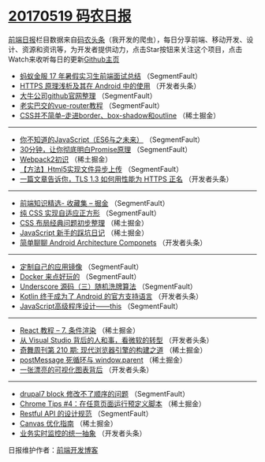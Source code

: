 # [20170519 码农日报](http://hao.caibaojian.com/date/2017/05/19)

[前端日报](http://caibaojian.com/c/news)栏目数据来自[码农头条](http://hao.caibaojian.com/)（我开发的爬虫），每日分享前端、移动开发、设计、资源和资讯等，为开发者提供动力，点击Star按钮来关注这个项目，点击Watch来收听每日的更新[Github主页](https://github.com/kujian/frontendDaily)
* [蚂蚁金服 17 年暑假实习生前端面试总结](http://hao.caibaojian.com/38556.html) （SegmentFault）
* [HTTPS 原理浅析及其在 Android 中的使用](http://hao.caibaojian.com/38570.html) （开发者头条）
* [大牛公司github官网整理](http://hao.caibaojian.com/38541.html) （SegmentFault）
* [老实巴交的vue-router教程](http://hao.caibaojian.com/38553.html) （SegmentFault）
* [CSS并不简单&#8211;走进border、box-shadow和outline](http://hao.caibaojian.com/38521.html) （稀土掘金）

***
* [你不知道的JavaScript（ES6与之未来）](http://hao.caibaojian.com/38539.html) （SegmentFault）
* [30分钟，让你彻底明白Promise原理](http://hao.caibaojian.com/38542.html) （SegmentFault）
* [Webpack2初识](http://hao.caibaojian.com/38522.html) （稀土掘金）
* [【方法】Html5实现文件异步上传](http://hao.caibaojian.com/38545.html) （SegmentFault）
* [一篇文章告诉你，TLS 1.3 如何用性能为 HTTPS 正名](http://hao.caibaojian.com/38568.html) （开发者头条）

***
* [前端知识精选- 收藏集 &#8211; 掘金](http://hao.caibaojian.com/38547.html) （SegmentFault）
* [纯 CSS 实现自适应正方形](http://hao.caibaojian.com/38548.html) （SegmentFault）
* [CSS 布局经典问题初步整理](http://hao.caibaojian.com/38526.html) （稀土掘金）
* [JavaScript 新手的踩坑日记](http://hao.caibaojian.com/38519.html) （稀土掘金）
* [简单聊聊 Android Architecture Componets](http://hao.caibaojian.com/38563.html) （开发者头条）

***
* [定制自己的应用镜像](http://hao.caibaojian.com/38554.html) （SegmentFault）
* [Docker 来点好玩的](http://hao.caibaojian.com/38555.html) （SegmentFault）
* [Underscore 源码（三）随机洗牌算法](http://hao.caibaojian.com/38557.html) （SegmentFault）
* [Kotlin 终于成为了 Android 的官方支持语言](http://hao.caibaojian.com/38569.html) （开发者头条）
* [JavaScript高级程序设计——this](http://hao.caibaojian.com/38549.html) （SegmentFault）

***
* [React 教程 &#8211; 7. 条件渲染](http://hao.caibaojian.com/38516.html) （稀土掘金）
* [从 Visual Studio 背后的人和事，看微软的转型](http://hao.caibaojian.com/38571.html) （开发者头条）
* [奇舞周刊第 210 期: 现代浏览器引擎的构建之道](http://hao.caibaojian.com/38517.html) （稀土掘金）
* [postMessage 死循环与 window.parent](http://hao.caibaojian.com/38518.html) （稀土掘金）
* [一张漂亮的可视化图表背后](http://hao.caibaojian.com/38562.html) （开发者头条）

***
* [drupal7 block 修改不了顺序的问题](http://hao.caibaojian.com/38552.html) （SegmentFault）
* [Chrome Tips #4：在任意页面运行预定义脚本](http://hao.caibaojian.com/38520.html) （稀土掘金）
* [Restful API 的设计规范](http://hao.caibaojian.com/38543.html) （SegmentFault）
* [Canvas 优化指南](http://hao.caibaojian.com/38523.html) （稀土掘金）
* [业务实时监控的统一抽象](http://hao.caibaojian.com/38567.html) （开发者头条）

日报维护作者：[前端开发博客](http://caibaojian.com/) 